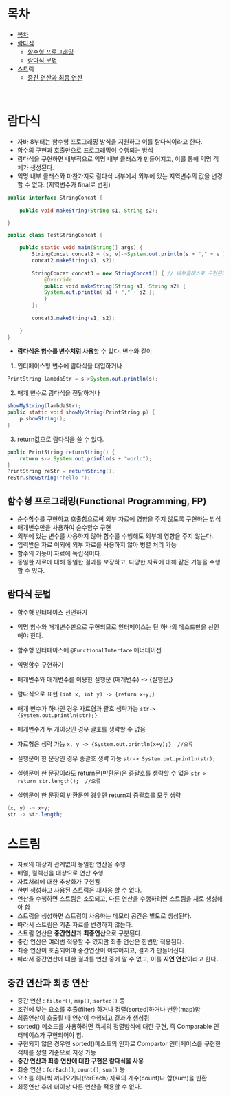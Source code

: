 # 목차
- [목차](#목차)
- [람다식](#람다식)
	- [함수형 프로그래밍](#함수형-프로그래밍)
	- [람다식 문법](#람다식-문법)
- [스트림](#스트림)
	- [중간 연산과 최종 연산](#중간-연산과-최종-연산)

<br>

# 람다식
- 자바 8부터는 함수형 프로그래밍 방식을 지원하고 이를 람다식이라고 한다.
- 함수의 구현과 호출만으로 프로그래밍이 수행되는 방식
- 람다식을 구현하면 내부적으로 익명 내부 클래스가 만들어지고, 이를 통해 익명 객체가 생성된다.
- 익명 내부 클래스와 마찬가지로 람다식 내부에서 외부에 있는 지역변수의 값을 변경할 수 없다. (지역변수가 final로 변환)

```java
public interface StringConcat {
	
	public void makeString(String s1, String s2);

}

public class TestStringConcat {

	public static void main(String[] args) {
        StringConcat concat2 = (s, v)->System.out.println(s + "," + v ); // 람다식으로 구현하면
        concat2.makeString(s1, s2);
        
        StringConcat concat3 = new StringConcat() { // 내부클래스로 구현된다
	        @Override
	        public void makeString(String s1, String s2) {
		    System.out.println( s1 + "," + s2 );
	        }
        };
		
        concat3.makeString(s1, s2);
        
    }
}
```

- **람다식은 함수를 변수처럼 사용**할 수 있다. 변수와 같이
1. 인터페이스형 변수에 람다식을 대입하거나 
```java
PrintString lambdaStr = s->System.out.println(s);
```
2. 매개 변수로 람다식을 전달하거나 
```java
showMyString(lambdaStr); 
public static void showMyString(PrintString p) {
	p.showString();
}
```
3. return값으로 람다식을 쓸 수 있다.
```java
public PrintString returnString() {
	return s-> System.out.println(s + "world");
}
PrintString reStr = returnString();  
reStr.showString("hello ");
```

## 함수형 프로그래밍(Functional Programming, FP)
- 순수함수를 구현하고 호출함으로써 외부 자료에 영향을 주지 않도록 구현하는 방식
- 매개변수만을 사용하여 순수함수 구현
- 외부에 있는 변수를 사용하지 않아 함수를 수행해도 외부에 영향을 주지 않는다.
- 입력받은 자료 이외에 외부 자료를 사용하지 않아 병렬 처리 가능
- 함수의 기능이 자료에 독립적이다.
- 동일한 자료에 대해 동일한 결과를 보장하고, 다양한 자료에 대해 같은 기능을 수행할 수 있다.

## 람다식 문법
- 함수형 인터페이스 선언하기
- 익명 함수와 매개변수만으로 구현되므로 인터페이스는 단 하나의 메소드만을 선언해야 한다.
- 함수형 인터페이스에 `@FunctionalInterface` 애너테이션
- 익명함수 구현하기
- 매개변수와 매개변수를 이용한 실행문 (매개변수) -> {실행문;}
- 람다식으로 표현
`(int x, int y) -> {return x+y;}`

- 매개 변수가 하나인 경우 자료형과 괄호 생략가능
`str->{System.out.println(str);}`

- 매개변수가 두 개이상인 경우 괄호를 생략할 수 없음
- 자료형은 생략 가능
`x, y -> {System.out.println(x+y);}  //오류`

- 실행문이 한 문장인 경우 중괄호 생략 가능
`str-> System.out.println(str);`

- 실행문이 한 문장이라도 return문(반환문)은 중괄호를 생략할 수 없음
`str-> return str.length();  //오류`

- 실행문이 한 문장의 반환문인 경우엔 return과 중괄호를 모두 생략
```java
(x, y) -> x+y;
str -> str.length;
```

# 스트림
- 자료의 대상과 관계없이 동일한 연산을 수행
- 배열, 컬렉션을 대상으로 연산 수행
- 자료처리에 대한 추상화가 구현됨
- 한번 생성하고 사용된 스트림은 재사용 할 수 없다.
- 연산을 수행하면 스트림은 소모되고, 다른 연산을 수행하려면 스트림을 새로 생성해야 함
- 스트림을 생성하면 스트림이 사용하는 메모리 공간은 별도로 생성된다.
- 따라서 스트림은 기존 자료를 변경하지 않는다.
- 스트림 연산은 **중간연산**과 **최종연산**으로 구분된다.
- 중간 연산은 여러번 적용할 수 있지만 최종 연산은 한번만 적용된다.
- 최종 연산이 호출되어야 중간연산이 이루어지고, 결과가 만들어진다.
- 따라서 중간연산에 대한 결과를 연산 중에 알 수 없고, 이를 **지연 연산**이라고 한다.

## 중간 연산과 최종 연산
- 중간 연산 : `filter()`, `map()`, `sorted()` 등
- 조건에 맞는 요소를 추출(filter) 하거나 정렬(sorted)하거나 변환(map)함
- 최종연산이 호출될 때 연산이 수행되고 결과가 생성됨
- sorted() 메소드를 사용하려면 객체의 정렬방식에 대한 구현, 즉 Comparable 인터페이스가 구현되어야 함.
- 구현되지 않은 경우엔 sorted()메소드의 인자로 Compartor 인터페이스를 구현한 객체를 정렬 기준으로 지정 가능
- **중간 연산과 최종 연산에 대한 구현은 람다식을 사용**
- 최종 연산 : `forEach()`, `count()`, `sum()` 등
- 요소를 하나씩 꺼내오거나(forEach) 자료의 개수(count)나 합(sum)을 반환
- 최종연산 후에 더이상 다른 연산을 적용할 수 없다.
